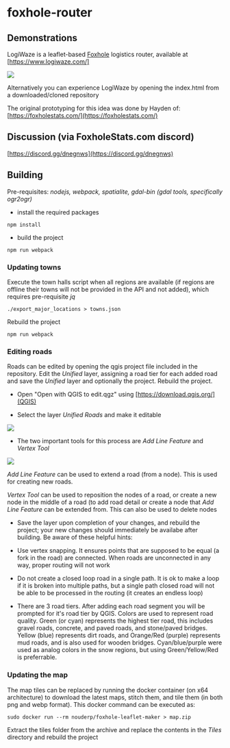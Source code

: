 # foxhole-router

## Demonstrations
LogiWaze is a leaflet-based [Foxhole](https://www.foxholegame.com/) logistics router, available at [https://www.logiwaze.com/]

![](https://github.com/NoUDerp/logiwaze/blob/master/readme/Screenshot.webp)

Alternatively you can experience LogiWaze by opening the index.html from a downloaded/cloned repository

The original prototyping for this idea was done by Hayden of: [https://foxholestats.com/](https://foxholestats.com/)

## Discussion (via FoxholeStats.com discord)
[https://discord.gg/dnegnws](https://discord.gg/dnegnws)

## Building

Pre-requisites: *nodejs, webpack, spatialite, gdal-bin (gdal tools, specifically ogr2ogr)*

* install the required packages
```
npm install
```

* build the project
```
npm run webpack
```
### Updating towns

Execute the town halls script when all regions are available (if regions are offline their towns will not be provided in the API and not added), which requires pre-requisite *jq*
```
./export_major_locations > towns.json
```

Rebuild the project
```
npm run webpack
```

### Editing roads

Roads can be edited by opening the qgis project file included in the repository. Edit the *Unified* layer, assigning a road tier for each added road and save the *Unified* layer and optionally the project. Rebuild the project.

* Open "Open with QGIS to edit.qgz" using [https://download.qgis.org/](QGIS)

* Select the layer *Unified Roads* and make it editable

![](https://github.com/NoUDerp/logiwaze/blob/master/readme/Editing1.webp)

* The two important tools for this process are *Add Line Feature* and *Vertex Tool*

![](https://github.com/NoUDerp/logiwaze/blob/master/readme/Editing2.webp)

*Add Line Feature* can be used to extend a road (from a node). This is used for creating new roads.

*Vertex Tool* can be used to reposition the nodes of a road, or create a new node in the middle of a road (to add road detail or create a node that *Add Line Feature* can be extended from. This can also be used to delete nodes

* Save the layer upon completion of your changes, and rebuild the project; your new changes should immediately be availabe after building. Be aware of these helpful hints:

- Use vertex snapping. It ensures points that are supposed to be equal (a fork in the road) are connected. When roads are unconnected in any way, proper routing will not work

- Do not create a closed loop road in a single path. It is ok to make a loop if it is broken into multiple paths, but a single path closed road will not be able to be processed in the routing (it creates an endless loop)

- There are 3 road tiers. After adding each road segment you will be prompted for it's road tier by QGIS. Colors are used to represent road quality. Green (or cyan) represents the highest tier road, this includes gravel roads, concrete, and paved roads, and stone/paved bridges. Yellow (blue) represents dirt roads, and Orange/Red (purple) represents mud roads, and is also used for wooden bridges. Cyan/blue/purple were used as analog colors in the snow regions, but using Green/Yellow/Red is preferrable. 

### Updating the map

The map tiles can be replaced by running the docker container (on x64 architecture) to download the latest maps, stitch them, and tile them (in both png and webp format). This docker command can be executed as:

```
sudo docker run --rm nouderp/foxhole-leaflet-maker > map.zip
```

Extract the tiles folder from the archive and replace the contents in the *Tiles* directory and rebuild the project
